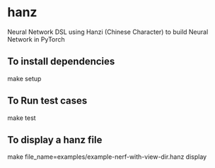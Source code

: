 # hanz
Neural Network DSL using Hanzi (Chinese Character) to build Neural Network in PyTorch

## To install dependencies
make setup

## To Run test cases
make test

## To display a hanz file
make file_name=examples/example-nerf-with-view-dir.hanz display
